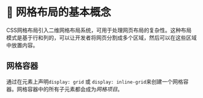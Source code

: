 # :tada: 网格布局的基本概念

CSS网格布局引入二维网格布局系统，可用于处理网页布局的复杂性。这种布局模式是基于行和列的，可以让开发者将网页分割成多个区域，然后可以在这些区域中放置内容。

##  网格容器

通过在元素上声明`display: grid` 或 `display: inline-grid`来创建一个网格容器。网格容器中的所有子元素都会成为*网格项目*。

```css